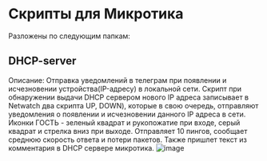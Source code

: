 # Скрипты для Микротика
Разложены по следующим папкам:
## DHCP-server
Описание:         Отправка уведомлений в телеграм при появлении и исчезновении устройства(IP-адресу) в локальной сети. 
                   Скрипт при обнаружении выдачи DHCP сервером нового IP адреса записывает в Netwatch два скрипта UP, DOWN), 
                   которые в свою очередь, отправляют уведомления о появлении и исчезновении данного IP адреса в сети.
                   Иконки ГОСТЬ - зеленый квадрат и рукопожатие при входе, серый квадрат и стрелка вниз при выходе.
                   Отправляет 10 пингов, сообщает среднюю скорость ответа и потери пакетов. Также пришлет текст из комментария в DHCP сервере микротика.
![image](https://github.com/user-attachments/assets/20ec5660-cd03-4d63-8ade-0893cd2408dc)
